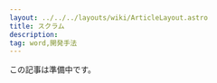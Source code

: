 ```yaml
---
layout: ../../../layouts/wiki/ArticleLayout.astro
title: スクラム
description:
tag: word,開発手法
---
```


この記事は準備中です。
